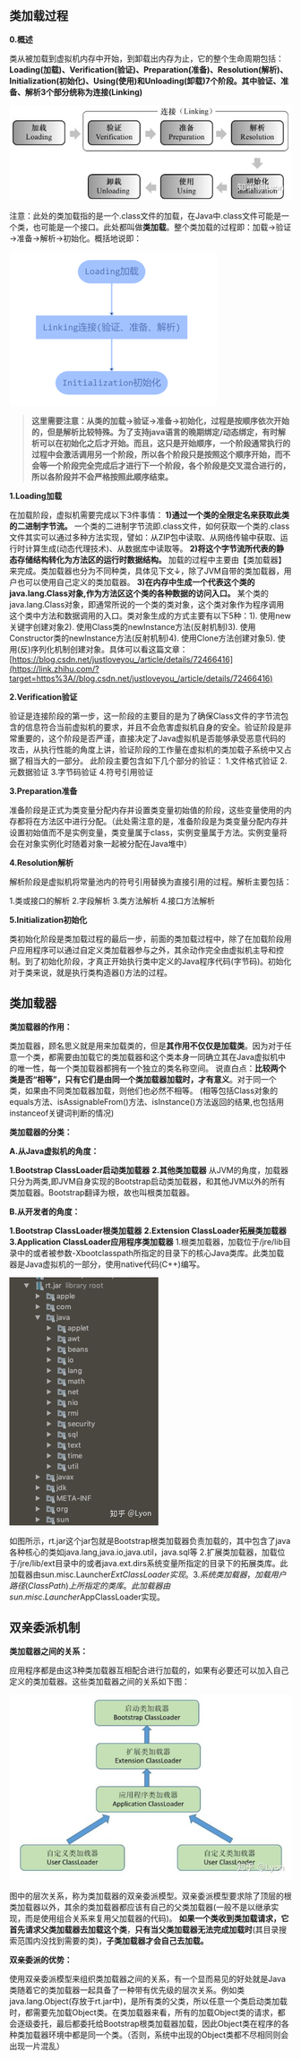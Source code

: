 ## **类加载过程**

**0.概述**

类从被加载到虚拟机内存中开始，到卸载出内存为止，它的整个生命周期包括：**Loading(加载)、Verification(验证)、Preparation(准备)、Resolution(解析)、Initialization(初始化)、Using(使用)和Unloading(卸载)**7个阶段。其中验证、准备、解析3个部分统称为**连接(Linking)**

![img](../../../art/v2-6e014fff69a5b11118b74691b6fec474_720w.jpg)

注意：此处的类加载指的是一个.class文件的加载，在Java中.class文件可能是一个类，也可能是一个接口。此处都叫做**类加载**。整个类加载的过程即：加载→验证→准备→解析→初始化。概括地说即：

![img](../../../art/v2-d030a10da33dc7481f90597bf8cdbd02_720w.jpg)

> **这里需要注意：从类的加载→验证→准备→初始化，过程是按顺序依次开始的，但是解析比较特殊。为了支持java语言的晚期绑定/动态绑定，有时解析可以在初始化之后才开始。而且，这只是开始顺序，一个阶段通常执行的过程中会激活调用另一个阶段，所以各个阶段只是按照这个顺序开始，而不会等一个阶段完全完成后才进行下一个阶段，各个阶段是交叉混合进行的，所以各阶段并不会严格按照此顺序结束。**

**1.Loading加载**

在加载阶段，虚拟机需要完成以下3件事情：
**1)通过一个类的全限定名来获取此类的二进制字节流。**
一个类的二进制字节流即.class文件，如何获取一个类的.class文件其实可以通过多种方法实现，譬如：从ZIP包中读取、从网络传输中获取、运行时计算生成(动态代理技术)、从数据库中读取等。
**2)将这个字节流所代表的静态存储结构转化为方法区的运行时数据结构。**
加载的过程中主要由【类加载器】来完成。类加载器也分为不同种类，具体见下文↓，除了JVM自带的类加载器，用户也可以使用自己定义的类加载器。
**3)在内存中生成一个代表这个类的java.lang.Class对象,作为方法区这个类的各种数据的访问入口。**
某个类的java.lang.Class对象，即通常所说的一个类的类对象，这个类对象作为程序调用这个类中方法和数据调用的入口。类对象生成的方式主要有以下5种：1). 使用new关键字创建对象2). 使用Class类的newInstance方法(反射机制)3). 使用Constructor类的newInstance方法(反射机制)4). 使用Clone方法创建对象5). 使用(反)序列化机制创建对象。具体可以看这篇文章：
[https://blog.csdn.net/justloveyou_/article/details/72466416](https://link.zhihu.com/?target=https%3A//blog.csdn.net/justloveyou_/article/details/72466416)

**2.Verification验证**

验证是连接阶段的第一步，这一阶段的主要目的是为了确保Class文件的字节流包含的信息符合当前虚拟机的要求，并且不会危害虚拟机自身的安全。验证阶段是非常重要的，这个阶段是否严谨，直接决定了Java虚拟机是否能够承受恶意代码的攻击，从执行性能的角度上讲，验证阶段的工作量在虚拟机的类加载子系统中又占据了相当大的一部分。
此阶段主要包含如下几个部分的验证：
1.文件格式验证 2.元数据验证 3.字节码验证 4.符号引用验证

**3.Preparation准备**

准备阶段是正式为类变量分配内存并设置类变量初始值的阶段，这些变量使用的内存都将在方法区中进行分配。（此处需注意的是，准备阶段是为类变量分配内存并设置初始值而不是实例变量，类变量属于class，实例变量属于方法。实例变量将会在对象实例化时随着对象一起被分配在Java堆中）

**4.Resolution解析**

解析阶段是虚拟机将常量池内的符号引用替换为直接引用的过程。解析主要包括：

1.类或接口的解析 2.字段解析 3.类方法解析 4.接口方法解析

**5.Initialization初始化**

类初始化阶段是类加载过程的最后一步，前面的类加载过程中，除了在加载阶段用户应用程序可以通过自定义类加载器参与之外，其余动作完全由虚拟机主导和控制。到了初始化阶段，才真正开始执行类中定义的Java程序代码(字节码)。初始化对于类来说，就是执行类构造器<clinit>()方法的过程。

## **类加载器**

**类加载器的作用：**

类加载器，顾名思义就是用来加载类的，但是**其作用不仅仅是加载类**。因为对于任意一个类，都需要由加载它的类加载器和这个类本身一同确立其在Java虚拟机中的唯一性，每一个类加载器都拥有一个独立的类名称空间。
说直白点：**比较两个类是否“相等”，只有它们是由同一个类加载器加载时，才有意义**。对于同一个类，如果由不同类加载器加载，则他们也必然不相等。
(相等包括Class对象的equals方法、isAssignableFrom()方法、isInstance()方法返回的结果,也包括用instanceof关键词判断的情况)

**类加载器的分类：**

**A.从Java虚拟机的角度：**

**1.Bootstrap ClassLoader启动类加载器**
**2.其他类加载器**
从JVM的角度，加载器只分为两类,即JVM自身实现的Bootstrap启动类加载器，和其他JVM以外的所有类加载器。Bootstrap翻译为根，故也叫根类加载器。

**B.从开发者的角度：**

**1.Bootstrap ClassLoader根类加载器**
**2.Extension ClassLoader拓展类加载器**
**3.Application ClassLoader应用程序类加载器**
1.根类加载器，加载位于/jre/lib目录中的或者被参数-Xbootclasspath所指定的目录下的核心Java类库。此类加载器是Java虚拟机的一部分，使用native代码(C++)编写。

![img](../../../art/v2-b7bc53f500ad0278fc0eef76c34c769a_720w.jpg)


如图所示，rt.jar这个jar包就是Bootstrap根类加载器负责加载的，其中包含了java各种核心的类如java.lang,java.io,java.util，java.sql等
2.扩展类加载器，加载位于/jre/lib/ext目录中的或者java.ext.dirs系统变量所指定的目录下的拓展类库。此加载器由sun.misc.Launcher$ExtClassLoader实现。
3.系统类加载器，加载用户路径(ClassPath)上所指定的类库。此加载器由sun.misc.Launcher$AppClassLoader实现。

## **双亲委派机制**

**类加载器之间的关系：**

应用程序都是由这3种类加载器互相配合进行加载的，如果有必要还可以加入自己定义的类加载器。这些类加载器之间的关系如下图：

![img](../../../art/v2-3c42da9f8214d69d0f4aee55ac90bbe8_720w.jpg)


图中的层次关系，称为类加载器的双亲委派模型。双亲委派模型要求除了顶层的根类加载器以外，其余的类加载器都应该有自己的父类加载器(一般不是以继承实现，而是使用组合关系来复用父加载器的代码)。
**如果一个类收到类加载请求，它首先请求父类加载器去加载这个类**，**只有当父类加载器无法完成加载时**(其目录搜索范围内没找到需要的类)，**子类加载器才会自己去加载。**

**双亲委派的优势：**

使用双亲委派模型来组织类加载器之间的关系，有一个显而易见的好处就是Java类随着它的类加载器一起具备了一种带有优先级的层次关系。例如类java.lang.Object(存放于rt.jar中)，是所有类的父类，所以任意一个类启动类加载时，都需要先加载Object类。在类加载器来看，所有的加载Object类的请求，都会逐级委托，最后都委托给Bootstrap根类加载器加载，因此Object类在程序的各种类加载器环境中都是同一个类。（否则，系统中出现的Object类都不尽相同则会出现一片混乱）